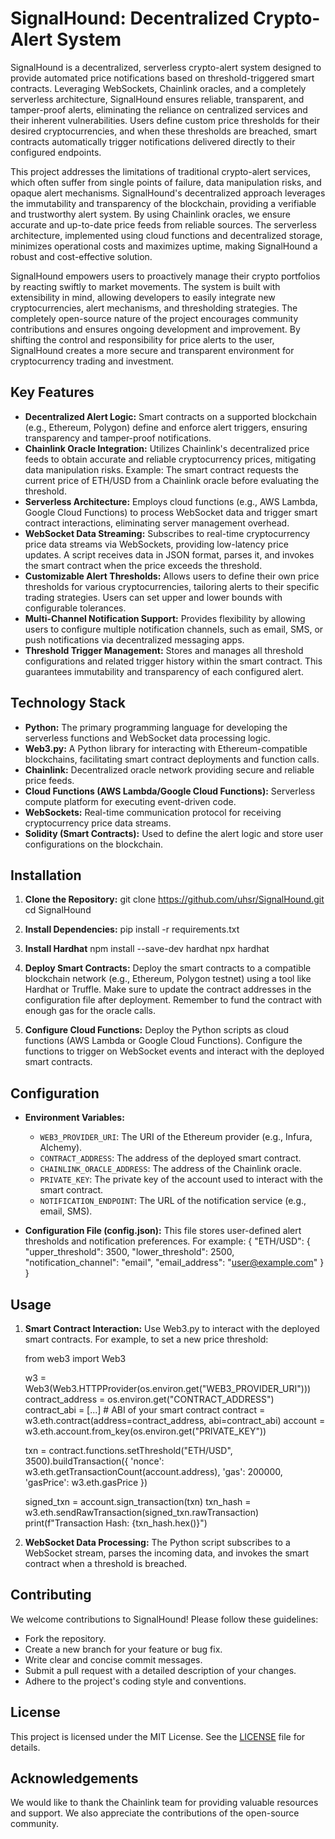 # SignalHound: Decentralized Crypto-Alert System

SignalHound is a decentralized, serverless crypto-alert system designed to provide automated price notifications based on threshold-triggered smart contracts. Leveraging WebSockets, Chainlink oracles, and a completely serverless architecture, SignalHound ensures reliable, transparent, and tamper-proof alerts, eliminating the reliance on centralized services and their inherent vulnerabilities. Users define custom price thresholds for their desired cryptocurrencies, and when these thresholds are breached, smart contracts automatically trigger notifications delivered directly to their configured endpoints.

This project addresses the limitations of traditional crypto-alert services, which often suffer from single points of failure, data manipulation risks, and opaque alert mechanisms. SignalHound's decentralized approach leverages the immutability and transparency of the blockchain, providing a verifiable and trustworthy alert system. By using Chainlink oracles, we ensure accurate and up-to-date price feeds from reliable sources. The serverless architecture, implemented using cloud functions and decentralized storage, minimizes operational costs and maximizes uptime, making SignalHound a robust and cost-effective solution.

SignalHound empowers users to proactively manage their crypto portfolios by reacting swiftly to market movements. The system is built with extensibility in mind, allowing developers to easily integrate new cryptocurrencies, alert mechanisms, and thresholding strategies. The completely open-source nature of the project encourages community contributions and ensures ongoing development and improvement. By shifting the control and responsibility for price alerts to the user, SignalHound creates a more secure and transparent environment for cryptocurrency trading and investment.

## Key Features

*   **Decentralized Alert Logic:** Smart contracts on a supported blockchain (e.g., Ethereum, Polygon) define and enforce alert triggers, ensuring transparency and tamper-proof notifications.
*   **Chainlink Oracle Integration:** Utilizes Chainlink's decentralized price feeds to obtain accurate and reliable cryptocurrency prices, mitigating data manipulation risks. Example: The smart contract requests the current price of ETH/USD from a Chainlink oracle before evaluating the threshold.
*   **Serverless Architecture:** Employs cloud functions (e.g., AWS Lambda, Google Cloud Functions) to process WebSocket data and trigger smart contract interactions, eliminating server management overhead.
*   **WebSocket Data Streaming:** Subscribes to real-time cryptocurrency price data streams via WebSockets, providing low-latency price updates. A script receives data in JSON format, parses it, and invokes the smart contract when the price exceeds the threshold.
*   **Customizable Alert Thresholds:** Allows users to define their own price thresholds for various cryptocurrencies, tailoring alerts to their specific trading strategies. Users can set upper and lower bounds with configurable tolerances.
*   **Multi-Channel Notification Support:** Provides flexibility by allowing users to configure multiple notification channels, such as email, SMS, or push notifications via decentralized messaging apps.
*   **Threshold Trigger Management:** Stores and manages all threshold configurations and related trigger history within the smart contract. This guarantees immutability and transparency of each configured alert.

## Technology Stack

*   **Python:** The primary programming language for developing the serverless functions and WebSocket data processing logic.
*   **Web3.py:** A Python library for interacting with Ethereum-compatible blockchains, facilitating smart contract deployments and function calls.
*   **Chainlink:** Decentralized oracle network providing secure and reliable price feeds.
*   **Cloud Functions (AWS Lambda/Google Cloud Functions):** Serverless compute platform for executing event-driven code.
*   **WebSockets:** Real-time communication protocol for receiving cryptocurrency price data streams.
*   **Solidity (Smart Contracts):** Used to define the alert logic and store user configurations on the blockchain.

## Installation

1.  **Clone the Repository:**
    git clone https://github.com/uhsr/SignalHound.git
    cd SignalHound

2.  **Install Dependencies:**
    pip install -r requirements.txt

3.  **Install Hardhat**
    npm install --save-dev hardhat
    npx hardhat

4.  **Deploy Smart Contracts:**
    Deploy the smart contracts to a compatible blockchain network (e.g., Ethereum, Polygon testnet) using a tool like Hardhat or Truffle. Make sure to update the contract addresses in the configuration file after deployment. Remember to fund the contract with enough gas for the oracle calls.

5.  **Configure Cloud Functions:**
    Deploy the Python scripts as cloud functions (AWS Lambda or Google Cloud Functions). Configure the functions to trigger on WebSocket events and interact with the deployed smart contracts.

## Configuration

*   **Environment Variables:**
    *   `WEB3_PROVIDER_URI`: The URI of the Ethereum provider (e.g., Infura, Alchemy).
    *   `CONTRACT_ADDRESS`: The address of the deployed smart contract.
    *   `CHAINLINK_ORACLE_ADDRESS`: The address of the Chainlink oracle.
    *   `PRIVATE_KEY`: The private key of the account used to interact with the smart contract.
    *   `NOTIFICATION_ENDPOINT`: The URL of the notification service (e.g., email, SMS).

*   **Configuration File (config.json):**
    This file stores user-defined alert thresholds and notification preferences. For example:
    {
        "ETH/USD": {
            "upper_threshold": 3500,
            "lower_threshold": 2500,
            "notification_channel": "email",
            "email_address": "user@example.com"
        }
    }

## Usage

1.  **Smart Contract Interaction:**
    Use Web3.py to interact with the deployed smart contracts. For example, to set a new price threshold:

    from web3 import Web3

    w3 = Web3(Web3.HTTPProvider(os.environ.get("WEB3_PROVIDER_URI")))
    contract_address = os.environ.get("CONTRACT_ADDRESS")
    contract_abi = [...] # ABI of your smart contract
    contract = w3.eth.contract(address=contract_address, abi=contract_abi)
    account = w3.eth.account.from_key(os.environ.get("PRIVATE_KEY"))

    txn = contract.functions.setThreshold("ETH/USD", 3500).buildTransaction({
        'nonce': w3.eth.getTransactionCount(account.address),
        'gas': 200000,
        'gasPrice': w3.eth.gasPrice
    })

    signed_txn = account.sign_transaction(txn)
    txn_hash = w3.eth.sendRawTransaction(signed_txn.rawTransaction)
    print(f"Transaction Hash: {txn_hash.hex()}")

2.  **WebSocket Data Processing:**
    The Python script subscribes to a WebSocket stream, parses the incoming data, and invokes the smart contract when a threshold is breached.

## Contributing

We welcome contributions to SignalHound! Please follow these guidelines:

*   Fork the repository.
*   Create a new branch for your feature or bug fix.
*   Write clear and concise commit messages.
*   Submit a pull request with a detailed description of your changes.
*   Adhere to the project's coding style and conventions.

## License

This project is licensed under the MIT License. See the [LICENSE](https://github.com/uhsr/SignalHound/blob/main/LICENSE) file for details.

## Acknowledgements

We would like to thank the Chainlink team for providing valuable resources and support. We also appreciate the contributions of the open-source community.